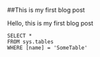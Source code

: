##This is my first blog post


Hello, this is my first blog post
 ```tsql
 SELECT *
 FROM sys.tables
 WHERE [name] = 'SomeTable'
 ```
